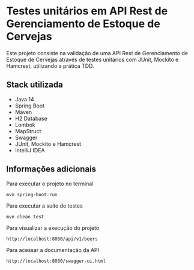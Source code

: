 # Testes unitários em API Rest de Gerenciamento de Estoque de Cervejas

Este projeto consiste na validação de uma API Rest de Gerenciamento de Estoque de Cervejas através de testes unitários com JUnit, Mockito e Hamcrest, utilizando a prática TDD.

## Stack utilizada

* Java 14
* Spring Boot
* Maven
* H2 Database
* Lombok
* MapStruct
* Swagger
* JUnit, Mockito e Hamcrest
* IntelliJ IDEA

## Informações adicionais

Para executar o projeto no terminal

```
mvn spring-boot:run 
```

Para executar a suíte de testes

```
mvn clean test
```

Para visualizar a execução do projeto

```
http://localhost:8080/api/v1/beers
```

Para acessar a documentação da API

```
http://localhost:8080/swagger-ui.html
```
